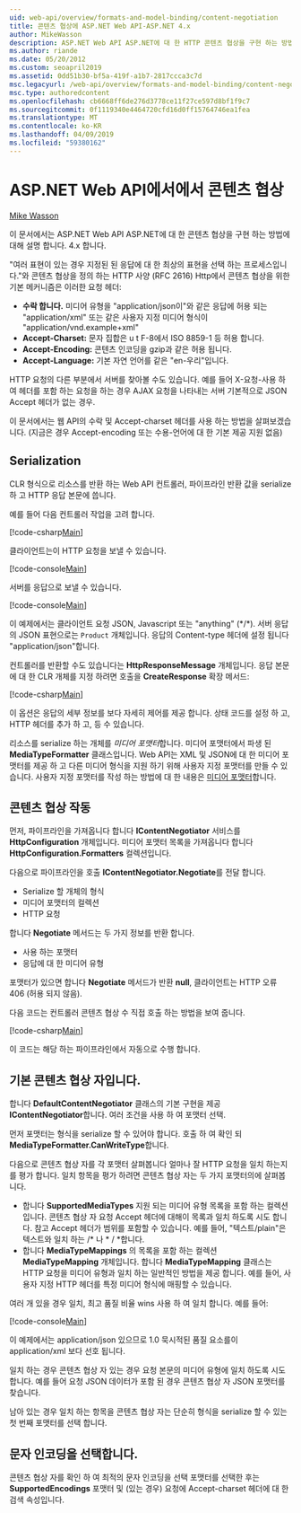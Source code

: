 ```yaml
---
uid: web-api/overview/formats-and-model-binding/content-negotiation
title: 콘텐츠 협상에 ASP.NET Web API-ASP.NET 4.x
author: MikeWasson
description: ASP.NET Web API ASP.NET에 대 한 HTTP 콘텐츠 협상을 구현 하는 방법을 설명 합니다. 4.x 합니다.
ms.author: riande
ms.date: 05/20/2012
ms.custom: seoapril2019
ms.assetid: 0dd51b30-bf5a-419f-a1b7-2817ccca3c7d
msc.legacyurl: /web-api/overview/formats-and-model-binding/content-negotiation
msc.type: authoredcontent
ms.openlocfilehash: cb6668ff6de276d3778ce11f27ce597d8bf1f9c7
ms.sourcegitcommit: 0f1119340e4464720cfd16d0ff15764746ea1fea
ms.translationtype: MT
ms.contentlocale: ko-KR
ms.lasthandoff: 04/09/2019
ms.locfileid: "59380162"
---
```

# <a name="content-negotiation-in-aspnet-web-api"></a>ASP.NET Web API에서에서 콘텐츠 협상

[Mike Wasson](https://github.com/MikeWasson)

이 문서에서는 ASP.NET Web API ASP.NET에 대 한 콘텐츠 협상을 구현 하는 방법에 대해 설명 합니다. 4.x 합니다.

"여러 표현이 있는 경우 지정된 된 응답에 대 한 최상의 표현을 선택 하는 프로세스입니다."와 콘텐츠 협상을 정의 하는 HTTP 사양 (RFC 2616) Http에서 콘텐츠 협상을 위한 기본 메커니즘은 이러한 요청 헤더:

- **수락 합니다.** 미디어 유형을 "application/json이"와 같은 응답에 허용 되는 "application/xml" 또는 같은 사용자 지정 미디어 형식이 &quot;application/vnd.example+xml&quot;
- **Accept-Charset:** 문자 집합은 u t F-8에서 ISO 8859-1 등 허용 합니다.
- **Accept-Encoding:** 콘텐츠 인코딩을 gzip과 같은 허용 됩니다.
- **Accept-Language:** 기본 자연 언어를 같은 "en-우리"입니다.

HTTP 요청의 다른 부분에서 서버를 찾아볼 수도 있습니다. 예를 들어 X-요청-사용 하 여 헤더를 포함 하는 요청을 하는 경우 AJAX 요청을 나타내는 서버 기본적으로 JSON Accept 헤더가 없는 경우.

이 문서에서는 웹 API의 수락 및 Accept-charset 헤더를 사용 하는 방법을 살펴보겠습니다. (지금은 경우 Accept-encoding 또는 수용-언어에 대 한 기본 제공 지원 없음)

## <a name="serialization"></a>Serialization

CLR 형식으로 리소스를 반환 하는 Web API 컨트롤러, 파이프라인 반환 값을 serialize 하 고 HTTP 응답 본문에 씁니다.

예를 들어 다음 컨트롤러 작업을 고려 합니다.

[!code-csharp[Main](content-negotiation/samples/sample1.cs)]

클라이언트는이 HTTP 요청을 보낼 수 있습니다.

[!code-console[Main](content-negotiation/samples/sample2.cmd)]

서버를 응답으로 보낼 수 있습니다.

[!code-console[Main](content-negotiation/samples/sample3.cmd)]

이 예제에서는 클라이언트 요청 JSON, Javascript 또는 "anything" (\*/\*). 서버 응답의 JSON 표현으로는 `Product` 개체입니다. 응답의 Content-type 헤더에 설정 됩니다 &quot;application/json&quot;합니다.

컨트롤러를 반환할 수도 있습니다는 **HttpResponseMessage** 개체입니다. 응답 본문에 대 한 CLR 개체를 지정 하려면 호출을 **CreateResponse** 확장 메서드:

[!code-csharp[Main](content-negotiation/samples/sample4.cs)]

이 옵션은 응답의 세부 정보를 보다 자세히 제어를 제공 합니다. 상태 코드를 설정 하 고, HTTP 헤더를 추가 하 고, 등 수 있습니다.

리소스를 serialize 하는 개체를 *미디어 포맷터*합니다. 미디어 포맷터에서 파생 된 **MediaTypeFormatter** 클래스입니다. Web API는 XML 및 JSON에 대 한 미디어 포맷터를 제공 하 고 다른 미디어 형식을 지원 하기 위해 사용자 지정 포맷터를 만들 수 있습니다. 사용자 지정 포맷터를 작성 하는 방법에 대 한 내용은 [미디어 포맷터](media-formatters.md)합니다.

## <a name="how-content-negotiation-works"></a>콘텐츠 협상 작동

먼저, 파이프라인을 가져옵니다 합니다 **IContentNegotiator** 서비스를 **HttpConfiguration** 개체입니다. 미디어 포맷터 목록을 가져옵니다 합니다 **HttpConfiguration.Formatters** 컬렉션입니다.

다음으로 파이프라인을 호출 **IContentNegotiator.Negotiate**를 전달 합니다.

- Serialize 할 개체의 형식
- 미디어 포맷터의 컬렉션
- HTTP 요청

합니다 **Negotiate** 메서드는 두 가지 정보를 반환 합니다.

- 사용 하는 포맷터
- 응답에 대 한 미디어 유형

포맷터가 있으면 합니다 **Negotiate** 메서드가 반환 **null**, 클라이언트는 HTTP 오류 406 (허용 되지 않음).

다음 코드는 컨트롤러 콘텐츠 협상 수 직접 호출 하는 방법을 보여 줍니다.

[!code-csharp[Main](content-negotiation/samples/sample5.cs)]

이 코드는 해당 하는 파이프라인에서 자동으로 수행 합니다.

## <a name="default-content-negotiator"></a>기본 콘텐츠 협상 자입니다.

합니다 **DefaultContentNegotiator** 클래스의 기본 구현을 제공 **IContentNegotiator**합니다. 여러 조건을 사용 하 여 포맷터 선택.

먼저 포맷터는 형식을 serialize 할 수 있어야 합니다. 호출 하 여 확인 되 **MediaTypeFormatter.CanWriteType**합니다.

다음으로 콘텐츠 협상 자를 각 포맷터 살펴봅니다 얼마나 잘 HTTP 요청을 일치 하는지를 평가 합니다. 일치 항목을 평가 하려면 콘텐츠 협상 자는 두 가지 포맷터의에 살펴봅니다.

- 합니다 **SupportedMediaTypes** 지원 되는 미디어 유형 목록을 포함 하는 컬렉션입니다. 콘텐츠 협상 자 요청 Accept 헤더에 대해이 목록과 일치 하도록 시도 합니다. 참고 Accept 헤더가 범위를 포함할 수 있습니다. 예를 들어, "텍스트/plain"은 텍스트와 일치 하는 /\* 나 \* / \*합니다.
- 합니다 **MediaTypeMappings** 의 목록을 포함 하는 컬렉션 **MediaTypeMapping** 개체입니다. 합니다 **MediaTypeMapping** 클래스는 HTTP 요청을 미디어 유형과 일치 하는 일반적인 방법을 제공 합니다. 예를 들어, 사용자 지정 HTTP 헤더를 특정 미디어 형식에 매핑할 수 있습니다.

여러 개 있을 경우 일치, 최고 품질 비율 wins 사용 하 여 일치 합니다. 예를 들어:

[!code-console[Main](content-negotiation/samples/sample6.cmd)]

이 예제에서는 application/json 있으므로 1.0 묵시적된 품질 요소를이 application/xml 보다 선호 됩니다.

일치 하는 경우 콘텐츠 협상 자 있는 경우 요청 본문의 미디어 유형에 일치 하도록 시도 합니다. 예를 들어 요청 JSON 데이터가 포함 된 경우 콘텐츠 협상 자 JSON 포맷터를 찾습니다.

남아 있는 경우 일치 하는 항목을 콘텐츠 협상 자는 단순히 형식을 serialize 할 수 있는 첫 번째 포맷터를 선택 합니다.

## <a name="selecting-a-character-encoding"></a>문자 인코딩을 선택합니다.

콘텐츠 협상 자를 확인 하 여 최적의 문자 인코딩을 선택 포맷터를 선택한 후는 **SupportedEncodings** 포맷터 및 (있는 경우) 요청에 Accept-charset 헤더에 대 한 검색 속성입니다.
